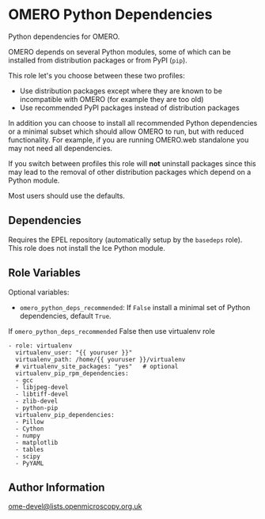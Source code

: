 OMERO Python Dependencies
=========================

Python dependencies for OMERO.

OMERO depends on several Python modules, some of which can be installed from distribution packages or from PyPI (`pip`).

This role let's you choose between these two profiles:
- Use distribution packages except where they are known to be incompatible with OMERO (for example they are too old)
- Use recommended PyPI packages instead of distribution packages

In addition you can choose to install all recommended Python dependencies or a minimal subset which should allow OMERO to run, but with reduced functionality.
For example, if you are running OMERO.web standalone you may not need all dependencies.

If you switch between profiles this role will **not** uninstall packages since this may lead to the removal of other distribution packages which depend on a Python module.

Most users should use the defaults.


Dependencies
------------

Requires the EPEL repository (automatically setup by the `basedeps` role).
This role does not install the Ice Python module.


Role Variables
--------------

Optional variables:
- `omero_python_deps_recommended`: If `False` install a minimal set of Python dependencies, default `True`.

If `omero_python_deps_recommended` False then use virtualenv role

    - role: virtualenv
      virtualenv_user: "{{ youruser }}"
      virtualenv_path: /home/{{ youruser }}/virtualenv
      # virtualenv_site_packages: "yes"   # optional
      virtualenv_pip_rpm_dependencies:
      - gcc
      - libjpeg-devel
      - libtiff-devel
      - zlib-devel
      - python-pip
      virtualenv_pip_dependencies:
      - Pillow
      - Cython
      - numpy
      - matplotlib
      - tables
      - scipy
      - PyYAML

Author Information
------------------

ome-devel@lists.openmicroscopy.org.uk
